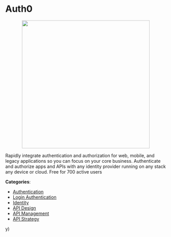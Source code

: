 # Auth0
<p align="center">
    <img width="400" src="https://raw.githubusercontent.com/apis-list/apis-list/apis/auth0/logo_256x256.png" />
</p>

Rapidly integrate authentication and authorization for web, mobile, and legacy applications so you can focus on your core business. Authenticate and authorize apps and APIs with any identity provider running on any stack any device or cloud. Free for 700 active users



**Categories**:
- [Authentication](https://github.com/apis-list/apis-list#authentication)
- [Login Authentication](https://github.com/apis-list/apis-list#login-authentication)
- [Identity](https://github.com/apis-list/apis-list#identity)
- [API Design](https://github.com/apis-list/apis-list#api-design)
- [API Management](https://github.com/apis-list/apis-list#api-management)
- [API Strategy](https://github.com/apis-list/apis-list#api-strategy)



y)



